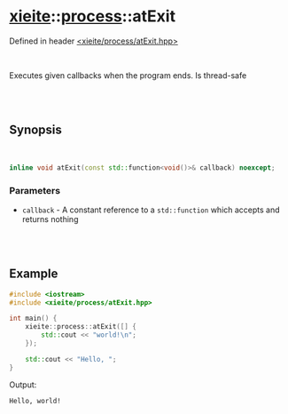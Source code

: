 # [xieite](../../README.md)::[process](../process.md)::atExit
Defined in header [<xieite/process/atExit.hpp>](../../include/xieite/process/atExit.hpp)

<br/>

Executes given callbacks when the program ends. Is thread-safe

<br/><br/>

## Synopsis

<br/>

```cpp
inline void atExit(const std::function<void()>& callback) noexcept;
```
### Parameters
- `callback` - A constant reference to a `std::function` which accepts and returns nothing

<br/><br/>

## Example
```cpp
#include <iostream>
#include <xieite/process/atExit.hpp>

int main() {
	xieite::process::atExit([] {
		std::cout << "world!\n";
	});

	std::cout << "Hello, ";
}
```
Output:
```
Hello, world!
```
